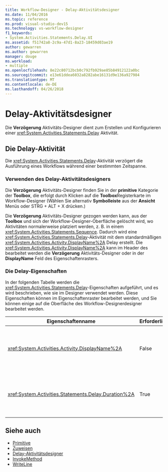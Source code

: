 ```yaml
---
title: Workflow-Designer - Delay-Aktivitätsdesigner
ms.date: 11/04/2016
ms.topic: reference
ms.prod: visual-studio-dev15
ms.technology: vs-workflow-designer
f1_keywords:
- System.Activities.Statements.Delay.UI
ms.assetid: f51742a8-2c9a-47d1-8a23-18459d03ae19
author: gewarren
ms.author: gewarren
manager: douge
ms.workload:
- multiple
ms.openlocfilehash: 8e22c80712bcb0c792fb929ae85b84912122a0bc
ms.sourcegitcommit: e13e61ddea6032a8282abe16131d9e136a927984
ms.translationtype: MT
ms.contentlocale: de-DE
ms.lasthandoff: 04/26/2018
---
```

# <a name="delay-activity-designer"></a>Delay-Aktivitätsdesigner

Die **Verzögerung** Aktivitäts-Designer dient zum Erstellen und Konfigurieren einer <xref:System.Activities.Statements.Delay> Aktivität.

## <a name="the-delay-activity"></a>Die Delay-Aktivität

Die <xref:System.Activities.Statements.Delay>-Aktivität verzögert die Ausführung eines Workflows während einer bestimmten Zeitspanne.

### <a name="using-the-delay-activity-designer"></a>Verwenden des Delay-Aktivitätsdesigners

Die **Verzögerung** Aktivitäts-Designer finden Sie in der **primitive** Kategorie der **Toolbox**, die erfolgt durch Klicken auf die **Toolbox**Registerkarte im Workflow-Designer (Wählen Sie alternativ **Symbolleiste** aus der **Ansicht** Menüs oder STRG + ALT + X drücken.)

Die **Verzögerung** Aktivitäts-Designer gezogen werden kann, aus der **Toolbox** und sich der Workflow-Designer-Oberfläche gelöscht wird, wo Aktivitäten normalerweise platziert werden, z. B. in einem <xref:System.Activities.Statements.Sequence>. Dadurch wird eine <xref:System.Activities.Statements.Delay>-Aktivität mit dem standardmäßigen <xref:System.Activities.Activity.DisplayName%2A> Delay erstellt. Die <xref:System.Activities.Activity.DisplayName%2A> kann im Header des bearbeitet werden die **Verzögerung** Aktivitäts-Designer oder in der **DisplayName** Feld des Eigenschaftenrasters.

### <a name="the-delay-properties"></a>Die Delay-Eigenschaften

In der folgenden Tabelle werden die <xref:System.Activities.Statements.Delay>-Eigenschaften aufgeführt, und es wird beschrieben, wie sie im Designer verwendet werden. Diese Eigenschaften können im Eigenschaftenraster bearbeitet werden, und Sie können einige auf die Oberfläche des Workflow-Designerdesigner bearbeitet werden.

|Eigenschaftenname|Erforderlich|Verwendung|
|-------------------|--------------|-----------|
|<xref:System.Activities.Activity.DisplayName%2A>|False|Der Anzeigename der <xref:System.Activities.Statements.Delay>-Aktivität. Der Standardwert lautet Delay. Obwohl der <xref:System.Activities.Activity.DisplayName%2A>-Wert nicht zwingend erforderlich ist, wird empfohlen, einen Anzeigenamen zu verwenden.|
|<xref:System.Activities.Statements.Delay.Duration%2A>|True|Die Zeitspanne, um die der Workflow verzögert werden soll. Diese Eigenschaft wird im Eigenschaftenraster festgelegt. Geben Sie in entweder einen literalen <xref:System.TimeSpan>-Wert im Format 00:00:00 oder einem Visual Basic-Ausdruck ein, um die Zeitspanne anzugeben.|

## <a name="see-also"></a>Siehe auch

- [Primitive](../workflow-designer/primitives-activity-designers.md)
- [Zuweisen](../workflow-designer/assign-activity-designer.md)
- [Delay-Aktivitätsdesigner](../workflow-designer/delay-activity-designer.md)
- [InvokeMethod](../workflow-designer/invokemethod-activity-designer.md)
- [WriteLine](../workflow-designer/writeline-activity-designer.md)